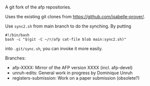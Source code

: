A git fork of the afp repositories.

Uses the existing git clones from https://github.com/isabelle-prover/.

Use `sync2.sh` from main branch to do the synching. By putting
```
#!/bin/bash
bash -c "$(git -C ~/r/afp cat-file blob main:sync2.sh)"
```
into `.git/sync.sh`, you can invoke it more easily.

Branches:
* afp-XXXX: Mirror of the AFP version XXXX (incl. afp-devel)
* unruh-edits: General work in progress by Dominique Unruh
* registers-submission: Work on a paper submission (obsolete?)
